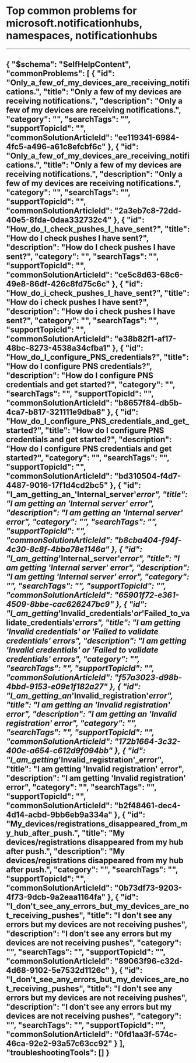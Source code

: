 <properties
	pageTitle="Top common problems for microsoft.notificationhubs, namespaces, notificationhubs"
	description="Top common problems for microsoft.notificationhubs, namespaces, notificationhubs"        
	service="microsoft.notificationhubs"
	resource="namespaces"
	resourceTags="notificationhubs"
	authors="locphan"
	ms.author="locphan"
	displayOrder=""
	articleId="b31b97e0-3316-463c-85fa-b6d29e2e8046"
	selfHelpType="diagnoseandsolve"
	productPesIds=""
	cloudEnvironments="public"
/>
# Top common problems for microsoft.notificationhubs, namespaces, notificationhubs
---
{
    "$schema": "SelfHelpContent",
    "commonProblems": [
        {
            "id": "Only_a_few_of_my_devices_are_receiving_notifications.",
            "title": "Only a few of my devices are receiving notifications.",
            "description": "Only a few of my devices are receiving notifications.",
            "category": "",
            "searchTags": "",
            "supportTopicId": "",
            "commonSolutionArticleId": "ee119341-6984-4fc5-a496-a61c8efcbf6c"
        },
        {
            "id": "Only_a_few_of_my_devices_are_receiving_notifications.",
            "title": "Only a few of my devices are receiving notifications.",
            "description": "Only a few of my devices are receiving notifications.",
            "category": "",
            "searchTags": "",
            "supportTopicId": "",
            "commonSolutionArticleId": "2a3eb7c8-72dd-40e5-8fda-0daa332732c4"
        },
        {
            "id": "How_do_I_check_pushes_I_have_sent?",
            "title": "How do I check pushes I have sent?",
            "description": "How do I check pushes I have sent?",
            "category": "",
            "searchTags": "",
            "supportTopicId": "",
            "commonSolutionArticleId": "ce5c8d63-68c6-49e8-86df-426c8fd75c6c"
        },
        {
            "id": "How_do_i_check_pushes_I_have_sent?",
            "title": "How do i check pushes I have sent?",
            "description": "How do i check pushes I have sent?",
            "category": "",
            "searchTags": "",
            "supportTopicId": "",
            "commonSolutionArticleId": "e38b82f1-af17-48bc-8273-4538a34cfba1"
        },
        {
            "id": "How_do_I_configure_PNS_credentials?",
            "title": "How do I configure PNS credentials?",
            "description": "How do I configure PNS credentials and get started?",
            "category": "",
            "searchTags": "",
            "supportTopicId": "",
            "commonSolutionArticleId": "b8657f84-db5b-4ca7-b817-321111e9dba8"
        },
        {
            "id": "How_do_I_configure_PNS_credentials_and_get_started?",
            "title": "How do I configure PNS credentials and get started?",
            "description": "How do I configure PNS credentials and get started?",
            "category": "",
            "searchTags": "",
            "supportTopicId": "",
            "commonSolutionArticleId": "bd310504-f4d7-4487-9016-17f1d4cd2bc5"
        },
        {
            "id": "I_am_getting_an_'Internal_server'_error",
            "title": "I am getting an 'Internal server' error",
            "description": "I am getting an 'Internal server' error",
            "category": "",
            "searchTags": "",
            "supportTopicId": "",
            "commonSolutionArticleId": "b8cba404-f94f-4c30-8c8f-4bba78e1146a"
        },
        {
            "id": "I_am_getting_'Internal_server'_error",
            "title": "I am getting 'Internal server' error",
            "description": "I am getting 'Internal server' error",
            "category": "",
            "searchTags": "",
            "supportTopicId": "",
            "commonSolutionArticleId": "65901f72-e361-4509-8bbe-cac626247bc9"
        },
        {
            "id": "I_am_getting_'Invalid_credentials'_or_'Failed_to_validate_credentials'_errors",
            "title": "I am getting 'Invalid credentials' or 'Failed to validate credentials' errors",
            "description": "I am getting 'Invalid credentials' or 'Failed to validate credentials' errors",
            "category": "",
            "searchTags": "",
            "supportTopicId": "",
            "commonSolutionArticleId": "f57a3023-d98b-4bbd-9153-e09e1f182a27"
        },
        {
            "id": "I_am_getting_an_'Invalid_registration'_error",
            "title": "I am getting an 'Invalid registration' error",
            "description": "I am getting an 'Invalid registration' error",
            "category": "",
            "searchTags": "",
            "supportTopicId": "",
            "commonSolutionArticleId": "172b1664-3c32-400e-a654-c612d9f094bb"
        },
        {
            "id": "I_am_getting_'Invalid_registration'_error",
            "title": "I am getting 'Invalid registration' error",
            "description": "I am getting 'Invalid registration' error",
            "category": "",
            "searchTags": "",
            "supportTopicId": "",
            "commonSolutionArticleId": "b2f48461-dec4-4d14-acbd-9bb6eb9a334a"
        },
        {
            "id": "My_devices/registrations_disappeared_from_my_hub_after_push.",
            "title": "My devices/registrations disappeared from my hub after push.",
            "description": "My devices/registrations disappeared from my hub after push.",
            "category": "",
            "searchTags": "",
            "supportTopicId": "",
            "commonSolutionArticleId": "0b73df73-9203-4f73-9dcb-9a2eaa1164fa"
        },
        {
            "id": "I_don't_see_any_errors_but_my_devices_are_not_receiving_pushes",
            "title": "I don't see any errors but my devices are not receiving pushes",
            "description": "I don't see any errors but my devices are not receiving pushes",
            "category": "",
            "searchTags": "",
            "supportTopicId": "",
            "commonSolutionArticleId": "89063f96-c32d-4d68-9102-5e7532d1126c"
        },
        {
            "id": "I_don't_see_any_errors_but_my_devices_are_not_receiving_pushes",
            "title": "I don't see any errors but my devices are not receiving pushes",
            "description": "I don't see any errors but my devices are not receiving pushes",
            "category": "",
            "searchTags": "",
            "supportTopicId": "",
            "commonSolutionArticleId": "0fd1aa3f-574c-46ca-92e2-93a57c63cc92"
        }
    ],
    "troubleshootingTools": []
}
---